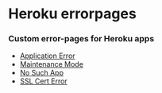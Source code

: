 # Heroku errorpages

### Custom error-pages for Heroku apps

* [Application Error](https://nirantak.github.io/heroku_errorpages/application-error.html)
* [Maintenance Mode](https://nirantak.github.io/heroku_errorpages/maintenance-mode.html)
* [No Such App](https://nirantak.github.io/heroku_errorpages/no-such-app.html)
* [SSL Cert Error](https://nirantak.github.io/heroku_errorpages/ssl-cert-error.html)
